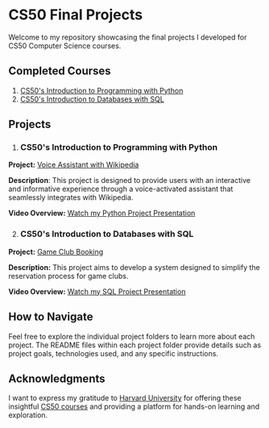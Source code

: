 # CS50 Final Projects

Welcome to my repository showcasing the final projects I developed for CS50 Computer Science courses.

## Completed Courses

1. [CS50's Introduction to Programming with Python](#cs50-python-final-project)
2. [CS50's Introduction to Databases with SQL](#cs50-sql-final-project)

## Projects

1. ### <a name="cs50-python-final-project">CS50's Introduction to Programming with Python</a>

**Project:** [Voice Assistant with Wikipedia](CS50%20Python/README.md)

**Description**: This project is designed to provide users with an interactive and informative experience through a voice-activated assistant that seamlessly integrates with Wikipedia.

**Video Overview:** [Watch my Python Project Presentation](https://youtu.be/VTpatxylt78)

2. ### <a name="cs50-sql-final-project">CS50's Introduction to Databases with SQL</a>

**Project:** [Game Club Booking](CS50%20SQL/DESIGN.md)

**Description:** This project aims to develop a system designed to simplify the reservation process for game clubs.

**Video Overview:** [Watch my SQL Project Presentation](https://youtu.be/AgL3vsTgJAI)

## How to Navigate

Feel free to explore the individual project folders to learn more about each project. The README files within each project folder provide details such as project goals, technologies used, and any specific instructions.

## Acknowledgments

I want to express my gratitude to [Harvard University](https://www.edx.org/school/harvardx) for offering these insightful [CS50 courses](https://www.edx.org/cs50) and providing a platform for hands-on learning and exploration.
